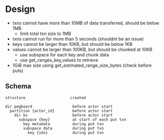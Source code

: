 # Design

- txns cannot have more than 10MB of data transferred, should be below 1MB
  - limit total txn size to 1MB
- txns cannot run for more than 5 seconds (shouldnt be an issue)
- keys cannot be larger than 10KB, but should be below 1KB
- values cannot be larger than 100KB, but should be chunked at 10KB
  - use subspace for each key and chunk data
  - use get_ranges_key_values to retrieve
- 1GiB max size using get_estimated_range_size_bytes (check before puts)

## Schema

```
structure                    created

dir pegboard                  before actor start
  partition {actor_id}        before actor start
    dir kv                    before actor start
      subspace {key}          at start of each put txn
        key metadata          during put txn
        subspace data         during put txn
          key {idx}           during put txn
```
